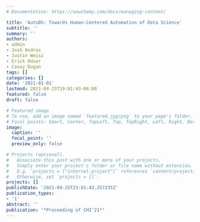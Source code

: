 ```yaml
---
# Documentation: https://wowchemy.com/docs/managing-content/

title: 'AutoDS: Towards Human-Centered Automation of Data Science'
subtitle: ''
summary: ''
authors:
- admin
- Josh Andres
- Justin Weisz
- Erick Oduor
- Casey Dugan
tags: []
categories: []
date: '2021-01-01'
lastmod: 2021-04-25T19:01:43-04:00
featured: false
draft: false

# Featured image
# To use, add an image named `featured.jpg/png` to your page's folder.
# Focal points: Smart, Center, TopLeft, Top, TopRight, Left, Right, BottomLeft, Bottom, BottomRight.
image:
  caption: ''
  focal_point: ''
  preview_only: false

# Projects (optional).
#   Associate this post with one or more of your projects.
#   Simply enter your project's folder or file name without extension.
#   E.g. `projects = ["internal-project"]` references `content/project/deep-learning/index.md`.
#   Otherwise, set `projects = []`.
projects: []
publishDate: '2021-04-25T23:01:43.257235Z'
publication_types:
- '1'
abstract: ''
publication: "*Proceeding of CHI'21*"
---
```

